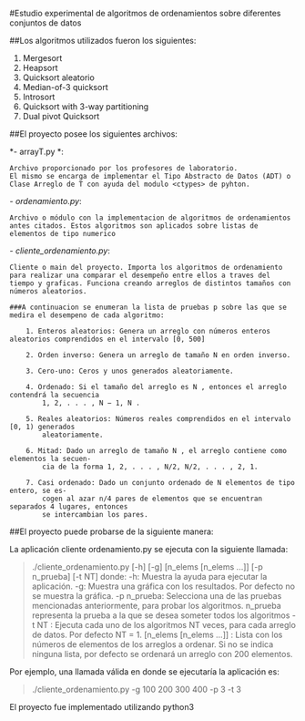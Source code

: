 #Estudio experimental de algoritmos de ordenamientos sobre diferentes conjuntos de datos

##Los algoritmos utilizados fueron los siguientes:

1. Mergesort
2. Heapsort
3. Quicksort aleatorio
4. Median-of-3 quicksort
5. Introsort
6. Quicksort with 3-way partitioning
7. Dual pivot Quicksort

##El proyecto posee los siguientes archivos:

*- arrayT.py *:
	
	Archivo proporcionado por los profesores de laboratorio.
	El mismo se encarga de implementar el Tipo Abstracto de Datos (ADT) o Clase Arreglo de T con ayuda del modulo <ctypes> de pyhton.

*- ordenamiento.py*:
	
	Archivo o módulo con la implementacion de algoritmos de ordenamientos antes citados. Estos algoritmos son aplicados sobre listas de elementos de tipo numerico 

*- cliente_ordenamiento.py*:

	Cliente o main del proyecto. Importa los algoritmos de ordenamiento para realizar una comparar el desempeño entre ellos a traves del tiempo y graficas. Funciona creando arreglos de distintos tamaños con números aleatorios.

	###A continuacion se enumeran la lista de pruebas p sobre las que se medira el desempeno de cada algoritmo:

		1. Enteros aleatorios: Genera un arreglo con números enteros aleatorios comprendidos en el intervalo [0, 500] 

		2. Orden inverso: Genera un arreglo de tamaño N en orden inverso.

		3. Cero-uno: Ceros y unos generados aleatoriamente.

		4. Ordenado: Si el tamaño del arreglo es N , entonces el arreglo contendrá la secuencia
			1, 2, . . . , N − 1, N .

		5. Reales aleatorios: Números reales comprendidos en el intervalo [0, 1) generados
			aleatoriamente.

		6. Mitad: Dado un arreglo de tamaño N , el arreglo contiene como elementos la secuen-
			cia de la forma 1, 2, . . . , N/2, N/2, . . . , 2, 1.

		7. Casi ordenado: Dado un conjunto ordenado de N elementos de tipo entero, se es-
			cogen al azar n/4 pares de elementos que se encuentran separados 4 lugares, entonces
			se intercambian los pares.



##El proyecto puede probarse de la siguiente manera:

La aplicación cliente ordenamiento.py se ejecuta con la siguiente llamada:
>./cliente_ordenamiento.py [-h] [-g] [n_elems [n_elems ...]] [-p n_prueba] [-t NT] 
donde:
-h: Muestra la ayuda para ejecutar la aplicación.
-g: Muestra una gráfica con los resultados. Por defecto no se muestra la gráfica.
-p n_prueba: Selecciona una de las pruebas mencionadas anteriormente, para probar los algoritmos.
			n_prueba representa la prueba a la que se desea someter todos los algoritmos
-t NT : Ejecuta cada uno de los algoritmos NT veces, para cada arreglo de datos.
		Por defecto NT = 1.
		[n_elems [n_elems ...]] : Lista con los números de elementos de los arreglos a
		ordenar. Si no se indica ninguna lista, por defecto se ordenará un arreglo con 200
		elementos.

Por ejemplo, una llamada válida en donde se ejecutarı́a la aplicación es:

>./cliente_ordenamiento.py -g 100 200 300 400 -p 3 -t 3

El proyecto fue implementado utilizando python3